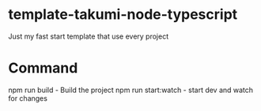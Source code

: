 # template-takumi-node-typescript

Just my fast start template that use every project


# Command
npm run build - Build the project
npm run start:watch - start dev and watch for changes
